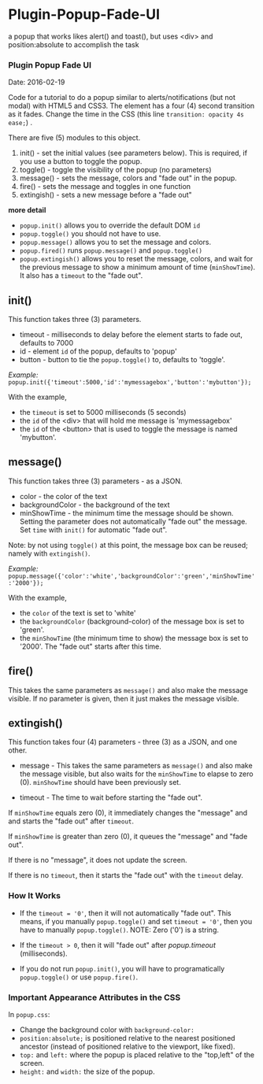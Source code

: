 # Plugin-Popup-Fade-UI
a popup that works likes alert() and toast(), but uses &lt;div> and position:absolute to accomplish the task

### Plugin Popup Fade UI ##
Date: 2016-02-19

Code for a tutorial to do a popup similar to alerts/notifications (but not modal) with HTML5 and CSS3. The element has a four (4) second transition as it fades. Change the time in the CSS (this line `transition: opacity 4s ease;`) .

There are five (5) modules to this object.

1. init()      - set the initial values (see parameters below). This is required, if you use a button to toggle the popup.
2. toggle()    - toggle the visibility of the popup (no parameters)
3. message()   - sets the message, colors and "fade out" in the popup.
4. fire()      - sets the message and toggles in one function
5. extingish() - sets a new message before a "fade out"

**more detail**

- `popup.init()` allows you to override the default DOM `id`
- `popup.toggle()` you should not have to use.
- `popup.message()` allows you to set the message and colors.
- `popup.fired()` runs `popup.message()` and `popup.toggle()`
- `popup.extingish()` allows you to reset the message, colors, and wait for the previous message to show a minimum amount of time (`minShowTime`). It also has a `timeout` to the "fade out".

## init() ##

This function takes three (3) parameters.

- timeout - milliseconds to delay before the element starts to fade out, defaults to 7000 
- id      - element `id` of the popup, defaults to 'popup'
- button  - button to tie the `popup.toggle()` to, defaults to 'toggle'. 

*Example:* ` popup.init({'timeout':5000,'id':'mymessagebox','button':'mybutton'}); `

With the example,
- the `timeout` is set to 5000 milliseconds (5 seconds)
- the `id` of the &lt;div&gt; that will hold me message is 'mymessagebox'
- the `id` of the &lt;button&gt; that is used to toggle the message is named 'mybutton'.

## message() ##

This function takes three (3) parameters - as a JSON.

- color           - the color of the text
- backgroundColor - the background of the text
- minShowTime     - the minimum time the message should be shown. Setting the parameter does not automatically "fade out" the message. Set `time` with `init()` for automatic "fade out".

Note: by not using `toggle()` at this point, the message box can be reused; namely with `extingish()`.

*Example:* ` popup.message({'color':'white','backgroundColor':'green','minShowTime':'2000'}); `

With the example,
- the `color` of the text is set to 'white'
- the `backgroundColor` (background-color) of the message box is set to 'green'.
- the `minShowTime` (the minimum time to show) the message box is set to '2000'. The "fade out" starts after this time.

## fire() ##

This takes the same parameters as `message()` and also make the message visible. If no parameter is given, then it just makes the message visible.

## extingish() ##

This function takes four (4) parameters - three (3) as a JSON, and one other.

- message - This takes the same parameters as `message()` and also make the message visible, but also waits for the `minShowTime` to elapse to zero (0). `minShowTime` should have been previously set.

- timeout - The time to wait before starting the "fade out".

If `minShowTime` equals zero (0), it immediately changes the "message" and and starts the "fade out" after `timeout`.

If `minShowTime` is greater than zero (0), it queues the "message" and "fade out".

If there is no "message", it does not update the screen.

If there is no `timeout`, then it starts the "fade out" with the `timeout` delay.

### How It Works ###

- If the `timeout = '0'`, then it will not automatically "fade out". This means, if you manually `popup.toggle()` and set `timeout = '0'`, then you have to manually `popup.toggle()`. NOTE: Zero ('0') is a string.

- If the `timeout > 0`, then it will "fade out" after *popup.timeout* (milliseconds).

- If you do not run `popup.init()`, you will have to programatically `popup.toggle()` or use `popup.fire()`.



### Important Appearance Attributes in the CSS ##

In `popup.css`:

- Change the background color with `background-color:`
- `position:absolute;` is positioned relative to the nearest positioned ancestor (instead of positioned relative to the viewport, like fixed).
- `top:` and `left:` where the popup is placed relative to the "top,left" of the screen.
- `height:` and `width:` the size of the popup.

